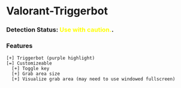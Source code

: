 # Valorant-Triggerbot
### Detection Status: <span style="color:yellow">Use with caution.</span>.
### Features
```
[+] Triggerbot (purple highlight)
[=] Customizeable 
  [+] Toggle key 
  [+] Grab area size
  [+] Visualize grab area (may need to use windowed fullscreen)
```
